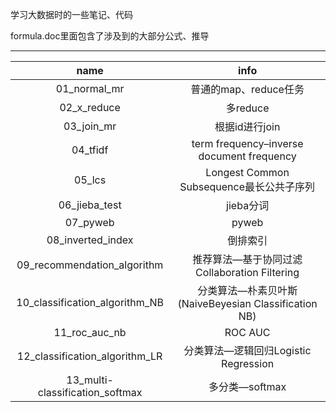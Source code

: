 学习大数据时的一些笔记、代码

formula.doc里面包含了涉及到的大部分公式、推导


----------
| name | info |
| :-: | :-: |
| 01_normal_mr | 普通的map、reduce任务 |
| 02_x_reduce | 多reduce |
| 03_join_mr | 根据id进行join |
| 04_tfidf | term frequency–inverse document frequency |
| 05_lcs | Longest Common Subsequence最长公共子序列 |
| 06_jieba_test | jieba分词 |
| 07_pyweb | pyweb |
| 08_inverted_index | 倒排索引 |
| 09_recommendation_algorithm | 推荐算法—基于协同过滤Collaboration Filtering |
| 10_classification_algorithm_NB | 分类算法—朴素贝叶斯 (NaiveBeyesian Classification NB) |
| 11_roc_auc_nb | ROC AUC |
| 12_classification_algorithm_LR | 分类算法—逻辑回归Logistic Regression |
| 13_multi-classification_softmax | 多分类—softmax |
